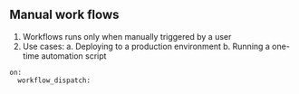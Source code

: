 ## Manual work flows

1. Workflows runs only when manually triggered by a user
2. Use cases:
  a. Deploying to a production environment
  b. Running a one-time automation script

```
on:
  workflow_dispatch:
```
